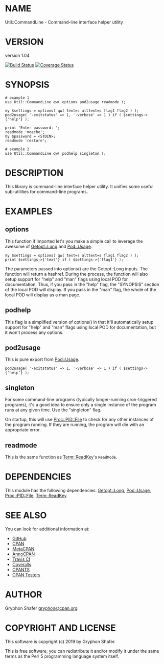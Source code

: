 # NAME

Util::CommandLine - Command-line interface helper utility

# VERSION

version 1.04

[![Build Status](https://travis-ci.org/gryphonshafer/Util-CommandLine.svg)](https://travis-ci.org/gryphonshafer/Util-CommandLine)
[![Coverage Status](https://coveralls.io/repos/gryphonshafer/Util-CommandLine/badge.png)](https://coveralls.io/r/gryphonshafer/Util-CommandLine)

# SYNOPSIS

    # example 1
    use Util::CommandLine qw( options pod2usage readmode );

    my $settings = options( qw( text=s alttext=s flag1 flag2 ) );
    pod2usage( '-exitstatus' => 1, '-verbose' => 1 ) if ( $settings->{'help'} );

    print 'Enter password: ';
    readmode 'noecho';
    my $password = <STDIN>;
    readmode 'restore';

    # example 2
    use Util::CommandLine qw( podhelp singleton );

# DESCRIPTION

This library is command-line interface helper utility. It unifies some useful
sub-utilities for command-line programs.

# EXAMPLES

## options

This function if imported let's you make a simple call to leverage the awesome
of [Getopt::Long](https://metacpan.org/pod/Getopt::Long) and [Pod::Usage](https://metacpan.org/pod/Pod::Usage).

    my $settings = options( qw( text=s alttext=s flag1 flag2 ) );
    print $settings->{'text'} if ( $settings->{'flag1'} );

The parameters passed into options() are the Getopt::Long inputs. The function
will return a hashref. During the process, the function will also setup support
for "help" and "man" flags using local POD for documentation. Thus, if you
pass in the "help" flag, the "SYNOPSIS" section of the local POD will display.
If you pass in the "man" flag, the whole of the local POD will display as a
man page.

## podhelp

This flag is a simplified version of options() in that it'll automatically
setup support for "help" and "man" flags using local POD for documentation, but
it won't process any options.

## pod2usage

This is pure export from [Pod::Usage](https://metacpan.org/pod/Pod::Usage).

    pod2usage( '-exitstatus' => 1, '-verbose' => 1 ) if ( $settings->{'help'} );

## singleton

For some command-line programs (typically longer-running cron-triggered
programs), it's a good idea to ensure only a single instance of the program
runs at any given time. Use the "singleton" flag.

On startup, this will use [Proc::PID::File](https://metacpan.org/pod/Proc::PID::File) to check for any other instances of
the program running. If they are running, the program will die with an
appropriate error.

## readmode

This is the same function as [Term::ReadKey](https://metacpan.org/pod/Term::ReadKey)'s `ReadMode`.

# DEPENDENCIES

This module has the following dependencies:
[Getopt::Long](https://metacpan.org/pod/Getopt::Long), [Pod::Usage](https://metacpan.org/pod/Pod::Usage), [Proc::PID::File](https://metacpan.org/pod/Proc::PID::File), [Term::ReadKey](https://metacpan.org/pod/Term::ReadKey).

# SEE ALSO

You can look for additional information at:

- [GitHub](https://github.com/gryphonshafer/Util-CommandLine)
- [CPAN](http://search.cpan.org/dist/Util-CommandLine)
- [MetaCPAN](https://metacpan.org/pod/Util::CommandLine)
- [AnnoCPAN](http://annocpan.org/dist/Util-CommandLine)
- [Travis CI](https://travis-ci.org/gryphonshafer/Util-CommandLine)
- [Coveralls](https://coveralls.io/r/gryphonshafer/Util-CommandLine)
- [CPANTS](http://cpants.cpanauthors.org/dist/Util-CommandLine)
- [CPAN Testers](http://www.cpantesters.org/distro/U/Util-CommandLine.html)

# AUTHOR

Gryphon Shafer <gryphon@cpan.org>

# COPYRIGHT AND LICENSE

This software is copyright (c) 2019 by Gryphon Shafer.

This is free software; you can redistribute it and/or modify it under
the same terms as the Perl 5 programming language system itself.
